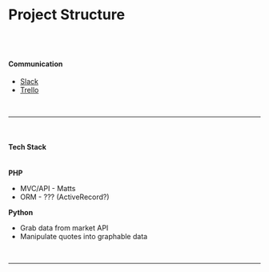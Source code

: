 <h1>Project Structure</h1>
<br><br>
<strong><h4>Communication</h4></strong>
<ul>
<li><a href="https://lighthouse.slack.com/messages/alpha/">Slack</a></li>
<li><a href="https://trello.com/b/GBVMYcbc/alpha">Trello</a></li>
</ul>
<br><hr></br>
<strong><h4>Tech Stack</h4></strong>
<br>
<strong>PHP</strong>
<ul>
<li>MVC/API - Matts</li>
<li>ORM - ??? (ActiveRecord?)</li>
</ul>
<strong>Python</strong>
<ul>
<li>Grab data from market API</li>
<li>Manipulate quotes into graphable data</li>
</ul>
<br>
<hr>
<br>
